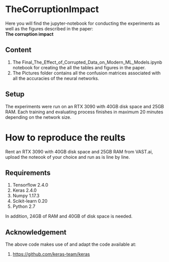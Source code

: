 # TheCorruptionImpact

Here you will find the jupyter-notebook for conducting the experiments as well as the figures described in the paper:   
**The corruption impact**

## Content

1. The Final_The_Effect_of_Corrupted_Data_on_Modern_ML_Models.ipynb notebook for creating the all the tables and figures in the paper.
2. The Pictures folder contains all the confusion matrices associated with all the accuracies of the neural networks. 

## Setup

The experiments were run on an RTX 3090 with 40GB disk space and 25GB RAM.
Each training and evaluating process finishes in maximum 20 minutes depending on the network size. 

# How to reproduce the reults
Rent an RTX 3090 with 40GB disk space and 25GB RAM from VAST.ai, upload the noteook of your choice and run as is line by line.

## Requirements

1. Tensorflow 2.4.0 
2. Keras 2.4.0
3. Numpy 1.17.3
4. Scikit-learn 0.20
5. Python 2.7

In addition, 24GB of RAM and 40GB of disk space is needed.

## Acknowledgement

The above code makes use of and adapt the code available at:
1. https://github.com/keras-team/keras
